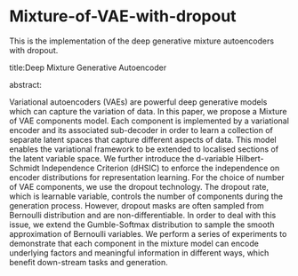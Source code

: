# Mixture-of-VAE-with-dropout
This is the implementation of the deep generative mixture autoencoders with dropout.

title:Deep Mixture Generative Autoencoder

abstract:

Variational autoencoders (VAEs) are powerful deep generative models which
can capture the variation of data. In this paper, we propose a Mixture of VAE
components model. Each component is implemented by a variational encoder
and its associated sub-decoder in order to learn a collection of separate latent
spaces that capture different aspects of data. This model enables the variational
framework to be extended to localised sections of the latent variable space. We
further introduce the d-variable Hilbert-Schmidt Independence Criterion (dHSIC)
to enforce the independence on encoder distributions for representation learning.
For the choice of number of VAE components, we use the dropout technology.
The dropout rate, which is learnable variable, controls the number of components
during the generation process. However, dropout masks are often sampled from
Bernoulli distribution and are non-differentiable. In order to deal with this issue,
we extend the Gumble-Softmax distribution to sample the smooth approximation
of Bernoulli variables. We perform a series of experiments to demonstrate that each
component in the mixture model can encode underlying factors and meaningful
information in different ways, which benefit down-stream tasks and generation.
